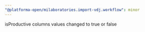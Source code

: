 ```yaml
---
"@platforma-open/milaboratories.import-vdj.workflow": minor
---
```


isProductive columns values changed to true or false
